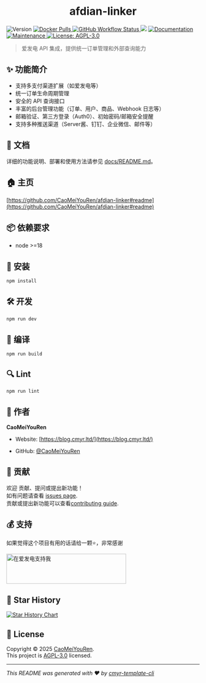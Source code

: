 <h1 align="center">afdian-linker </h1>
<p>
  <img alt="Version" src="https://img.shields.io/github/package-json/v/CaoMeiYouRen/afdian-linker.svg" />
  <a href="https://hub.docker.com/r/caomeiyouren/afdian-linker" target="_blank">
    <img alt="Docker Pulls" src="https://img.shields.io/docker/pulls/caomeiyouren/afdian-linker">
  </a>
  <a href="https://github.com/CaoMeiYouRen/afdian-linker/actions?query=workflow%3ARelease" target="_blank">
    <img alt="GitHub Workflow Status" src="https://img.shields.io/github/actions/workflow/status/CaoMeiYouRen/afdian-linker/release.yml?branch=master">
  </a>
  <img src="https://img.shields.io/badge/node-%3E%3D18-blue.svg" />
  <a href="https://github.com/CaoMeiYouRen/afdian-linker#readme" target="_blank">
    <img alt="Documentation" src="https://img.shields.io/badge/documentation-yes-brightgreen.svg" />
  </a>
  <a href="https://github.com/CaoMeiYouRen/afdian-linker/graphs/commit-activity" target="_blank">
    <img alt="Maintenance" src="https://img.shields.io/badge/Maintained%3F-yes-green.svg" />
  </a>
  <a href="https://github.com/CaoMeiYouRen/afdian-linker/blob/master/LICENSE" target="_blank">
    <img alt="License: AGPL-3.0" src="https://img.shields.io/github/license/CaoMeiYouRen/afdian-linker?color=yellow" />
  </a>
</p>


> 爱发电 API 集成，提供统一订单管理和外部查询能力

## ✨ 功能简介

- 支持多支付渠道扩展（如爱发电等）
- 统一订单生命周期管理
- 安全的 API 查询接口
- 丰富的后台管理功能（订单、用户、商品、Webhook 日志等）
- 邮箱验证、第三方登录（Auth0）、初始密码/邮箱安全提醒
- 支持多种推送渠道（Server酱、钉钉、企业微信、邮件等）

## 📖 文档

详细的功能说明、部署和使用方法请参见 [docs/README.md](./docs/README.md)。

## 🏠 主页

[https://github.com/CaoMeiYouRen/afdian-linker#readme](https://github.com/CaoMeiYouRen/afdian-linker#readme)


## 📦 依赖要求


- node >=18

## 🚀 安装

```sh
npm install
```

## 🛠️ 开发

```sh
npm run dev
```

## 🔧 编译

```sh
npm run build
```

## 🔍 Lint

```sh
npm run lint
```


## 👤 作者


**CaoMeiYouRen**

* Website: [https://blog.cmyr.ltd/](https://blog.cmyr.ltd/)

* GitHub: [@CaoMeiYouRen](https://github.com/CaoMeiYouRen)


## 🤝 贡献

欢迎 贡献、提问或提出新功能！<br />如有问题请查看 [issues page](https://github.com/CaoMeiYouRen/afdian-linker/issues). <br/>贡献或提出新功能可以查看[contributing guide](https://github.com/CaoMeiYouRen/afdian-linker/blob/master/CONTRIBUTING.md).

## 💰 支持

如果觉得这个项目有用的话请给一颗⭐️，非常感谢

<a href="https://afdian.com/@CaoMeiYouRen">
  <img src="https://oss.cmyr.dev/images/202306192324870.png" width="312px" height="78px" alt="在爱发电支持我">
</a>


## 🌟 Star History

[![Star History Chart](https://api.star-history.com/svg?repos=CaoMeiYouRen/afdian-linker&type=Date)](https://star-history.com/#CaoMeiYouRen/afdian-linker&Date)

## 📝 License

Copyright © 2025 [CaoMeiYouRen](https://github.com/CaoMeiYouRen).<br />
This project is [AGPL-3.0](https://github.com/CaoMeiYouRen/afdian-linker/blob/master/LICENSE) licensed.

***
_This README was generated with ❤️ by [cmyr-template-cli](https://github.com/CaoMeiYouRen/cmyr-template-cli)_
